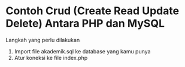 # Contoh Crud (Create Read Update Delete) Antara PHP dan MySQL
Langkah yang perlu dilakukan
1. Import file akademik.sql ke database yang kamu punya
2. Atur koneksi ke file index.php
